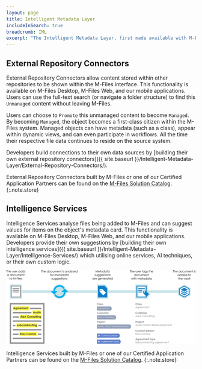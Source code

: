 ```yaml
---
layout: page
title: Intelligent Metadata Layer
includeInSearch: true
breadcrumb: IML
excerpt: "The Intelligent Metadata Layer, first made available with M-Files 2018, consists of two broad sets of technologies: [External Repository Connectors](./External-Repository-Connectors/) and [Intelligence Services](./Intelligence-Services/).  Custom Intelligent Metadata Layer components are written using .NET, can be developed by partners, and can be run by M-Files customers with the Intelligent Metadata Layer Core module.  Each custom component can, additionally, require its own licence to function."
---
```


## External Repository Connectors

External Repository Connectors allow content stored within other repositories to be shown within the M-Files interface.  This functionality is available on M-Files Desktop, M-Files Web, and our mobile applications.  Users can use the full-text search (or navigate a folder structure) to find this `Unmanaged` content without leaving M-Files.

Users can choose to `Promote` this unmanaged content to become `Managed`.  By becoming `Managed`, the object becomes a first-class citizen within the M-Files system.  Managed objects can have metadata (such as a class), appear within dynamic views, and can even participate in workflows.  All the time their respective file data continues to reside on the source system.

Developers build connections to their own data sources by [building their own external repository connectors]({{ site.baseurl }}/Intelligent-Metadata-Layer/External-Repository-Connectors/).

External Repository Connectors built by M-Files or one of our Certified Application Partners can be found on the [M-Files Solution Catalog](https://catalog.m-files.com/product-category/iml-connectors-to-external-repositories/).
{:.note.store}

## Intelligence Services

Intelligence Services analyse files being added to M-Files and can suggest values for items on the object's metadata card.  This functionality is available on M-Files Desktop, M-Files Web, and our mobile applications.  Developers provide their own suggestions by [building their own intelligence services]({{ site.baseurl }}/Intelligent-Metadata-Layer/Intelligence-Services/) which utilising online services, AI techniques, or their own custom logic.

![Intelligence service processing](intelligence_services.png)

Intelligence Services built by M-Files or one of our Certified Application Partners can be found on the [M-Files Solution Catalog](https://catalog.m-files.com/product-category/intelligence-services/).
{:.note.store}